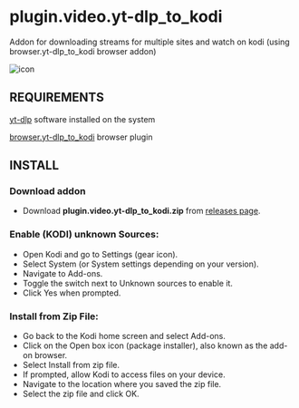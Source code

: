 # plugin.video.yt-dlp_to_kodi

Addon for downloading streams for multiple sites and watch on kodi (using browser.yt-dlp_to_kodi browser addon)

![icon](https://github.com/user-attachments/assets/b1fd2c76-71d8-4a4a-b102-fd5679fc0bb9)

## REQUIREMENTS

[yt-dlp](https://github.com/yt-dlp/yt-dlp) software installed on the system

[browser.yt-dlp_to_kodi](https://github.com/aportela/browser.yt-dlp_to_kodi) browser plugin

## INSTALL

### Download addon

- Download **plugin.video.yt-dlp_to_kodi.zip** from [releases page](https://github.com/aportela/plugin.video.yt-dlp_to_kodi/releases).

### Enable (KODI) unknown Sources:

- Open Kodi and go to Settings (gear icon).
- Select System (or System settings depending on your version).
- Navigate to Add-ons.
- Toggle the switch next to Unknown sources to enable it.
- Click Yes when prompted.

### Install from Zip File:

- Go back to the Kodi home screen and select Add-ons.
- Click on the Open box icon (package installer), also known as the add-on browser.
- Select Install from zip file.
- If prompted, allow Kodi to access files on your device.
- Navigate to the location where you saved the zip file.
- Select the zip file and click OK.
